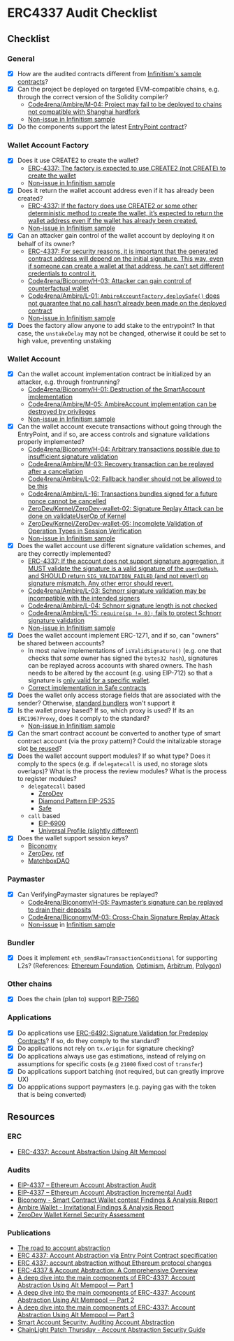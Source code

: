 # ERC4337 Audit Checklist

## Checklist

### General

- [x] How are the audited contracts different from [Infinitism's sample contracts](https://github.com/eth-infinitism/account-abstraction/tree/v0.6.0/contracts/samples)?
- [x] Can the project be deployed on targeted EVM-compatible chains, e.g. through the correct version of the Solidity compiler?
  - [Code4rena/Ambire/M-04: Project may fail to be deployed to chains not compatible with Shanghai hardfork](https://code4rena.com/reports/2023-05-ambire#m-04-project-may-fail-to-be-deployed-to-chains-not-compatible-with-shanghai-hardfork)
  - [Non-issue in Infinitism sample](https://github.com/eth-infinitism/account-abstraction/blob/v0.6.0/contracts/samples/SimpleAccount.sol#L2)
- [x] Do the components support the latest [EntryPoint contract](https://github.com/eth-infinitism/account-abstraction/releases)?

### Wallet Account Factory

- [x] Does it use CREATE2 to create the wallet?
  - [ERC-4337: The factory is expected to use CREATE2 (not CREATE) to create the wallet](https://eips.ethereum.org/EIPS/eip-4337#first-time-account-creation)
  - [Non-issue in Infinitism sample](https://github.com/eth-infinitism/account-abstraction/blob/v0.6.0/contracts/samples/SimpleAccountFactory.sol#L44)
- [x] Does it return the wallet account address even if it has already been created?
  - [ERC-4337: If the factory does use CREATE2 or some other deterministic method to create the wallet, it’s expected to return the wallet address even if the wallet has already been created.](https://eips.ethereum.org/EIPS/eip-4337#first-time-account-creation)
  - [Non-issue in Infinitism sample](https://github.com/eth-infinitism/account-abstraction/blob/v0.6.0/contracts/samples/SimpleAccountFactory.sol#L32)
- [x] Can an attacker gain control of the wallet account by deploying it on behalf of its owner?
  - [ERC-4337: For security reasons, it is important that the generated contract address will depend on the initial signature. This way, even if someone can create a wallet at that address, he can’t set different credentials to control it.](https://eips.ethereum.org/EIPS/eip-4337#first-time-account-creation)
  - [Code4rena/Biconomy/H-03: Attacker can gain control of counterfactual wallet](https://code4rena.com/reports/2023-01-biconomy#h-03-attacker-can-gain-control-of-counterfactual-wallet)
  - [Code4rena/Ambire/L-01: `AmbireAccountFactory.deploySafe()` does not guarantee that no call hasn’t already been made on the deployed contract](https://code4rena.com/reports/2023-05-ambire#l-01-ambireaccountfactorydeploysafe-does-not-guarantee-that-no-call-hasnt-already-been-made-on-the-deployed-contract)
  - [Non-issue in Infinitism sample](https://github.com/eth-infinitism/account-abstraction/blob/v0.6.0/contracts/samples/SimpleAccountFactory.sol#L29)
- [x] Does the factory allow anyone to add stake to the entrypoint? In that case, the `unstakeDelay` may not be changed, otherwise it could be set to high value, preventing unstaking

### Wallet Account

- [x] Can the wallet account implementation contract be initialized by an attacker, e.g. through frontrunning?
  - [Code4rena/Biconomy/H-01: Destruction of the SmartAccount implementation](https://code4rena.com/reports/2023-01-biconomy#h-01-destruction-of-the-smartaccount-implementation)
  - [Code4rena/Ambire/M-05: AmbireAccount implementation can be destroyed by privileges](https://code4rena.com/reports/2023-05-ambire#m-05-ambireaccount-implementation-can-be-destroyed-by-privileges)
  - [Non-issue in Infinitism sample](https://github.com/eth-infinitism/account-abstraction/blob/v0.6.0/contracts/samples/SimpleAccount.sol#L46)
- [x] Can the wallet account execute transactions without going through the EntryPoint, and if so, are access controls and signature validations properly implemented?
  - [Code4rena/Biconomy/H-04: Arbitrary transactions possible due to insufficient signature validation](https://code4rena.com/reports/2023-01-biconomy#h-04-arbitrary-transactions-possible-due-to-insufficient-signature-validation)
  - [Code4rena/Ambire/M-03: Recovery transaction can be replayed after a cancellation](https://code4rena.com/reports/2023-05-ambire#m-03-recovery-transaction-can-be-replayed-after-a-cancellation)
  - [Code4rena/Ambire/L-02: Fallback handler should not be allowed to be this](https://code4rena.com/reports/2023-05-ambire#l-02-fallback-handler-should-not-be-allowed-to-be-this)
  - [Code4rena/Ambire/L-16: Transactions bundles signed for a future nonce cannot be cancelled](https://code4rena.com/reports/2023-05-ambire#l-16-transactions-bundles-signed-for-a-future-nonce-cannot-be-cancelled)
  - [ZeroDev/Kernel/ZeroDev-wallet-02: Signature Replay Attack can be done on validateUserOp of Kernel](https://github.com/zerodevapp/kernel/blob/main/audits/kalos_v1.pdf)
  - [ZeroDev/Kernel/ZeroDev-wallet-05: Incomplete Validation of Operation Types in Session Verification](https://github.com/zerodevapp/kernel/blob/main/audits/kalos_v1.pdf)
  - [Non-issue in Infinitism sample](https://github.com/eth-infinitism/account-abstraction/blob/v0.6.0/contracts/samples/SimpleAccount.sol#L58)
- [x] Does the wallet account use different signature validation schemes, and are they correctly implemented?
  - [ERC-4337: If the account does not support signature aggregation, it MUST validate the signature is a valid signature of the `userOpHash`, and SHOULD return `SIG_VALIDATION_FAILED` (and not revert) on signature mismatch. Any other error should revert.](https://eips.ethereum.org/EIPS/eip-4337#definitions)
  - [Code4rena/Ambire/L-03: Schnorr signature validation may be incompatible with the intended signers](https://code4rena.com/reports/2023-05-ambire#l-03-schnorr-signature-validation-may-be-incompatible-with-the-intended-signers)
  - [Code4rena/Ambire/L-04: Schnorr signature length is not checked](https://code4rena.com/reports/2023-05-ambire#l-04-schnorr-signature-length-is-not-checked)
  - [Code4rena/Ambire/L-15: `require(sp != 0);` fails to protect Schnorr signature validation](https://code4rena.com/reports/2023-05-ambire#l-15-requiresp--0-fails-to-protect-schnorr-signature-validation)
  - [Non-issue in Infinitism sample](https://github.com/eth-infinitism/account-abstraction/blob/v0.6.0/contracts/samples/SimpleAccount.sol#L96)
- [x] Does the wallet account implement ERC-1271, and if so, can "owners" be shared between accounts?
  - In most naive implementations of `isValidSignature()` (e.g. one that checks that *some* owner has signed the `bytes32 hash`), signatures can be replayed across accounts with shared owners. The hash needs to be altered by the account (e.g. using EIP-712) so that a signature is [only valid for a specific wallet](https://github.com/SoulWallet/soul-wallet-contract/blob/d0895e0d0990dd25f39254fee707d7898a852652/contracts/helper/SignatureValidator.sol#L18-L24).
  - [Correct implementation in Safe contracts](https://github.com/safe-global/safe-contracts/blob/69caefcda788f2f6b0b154d50d010897560c8deb/contracts/handler/CompatibilityFallbackHandler.sol#L57-L68)
- [x] Does the wallet only access storage fields that are associated with the sender? Otherwise, [standard bundlers](https://eips.ethereum.org/EIPS/eip-4337#storage-associated-with-an-address) won't support it
- [x] Is the wallet proxy based? If so, which proxy is used? If its an `ERC1967Proxy`, does it comply to the standard?
  - [Non-issue in Infinitism sample](https://github.com/eth-infinitism/account-abstraction/blob/v0.6.0/contracts/samples/SimpleAccount.sol#L10)
- [x] Can the smart contract account be converted to another type of smart contract account (via the proxy pattern)? Could the initalizable storage slot [be reused](https://github.com/OpenZeppelin/openzeppelin-contracts/issues/4782)?
- [x] Does the wallet account support modules? If so what type? Does it comply to the specs (e.g. if `delegatecall` is used, no storage slots overlaps)? What is the process the review modules? What is the process to register modules?
  - `delegatecall` based
    - [ZeroDev](https://docs.zerodev.app/extend-wallets/overview)
    - [Diamond Pattern EIP-2535](https://eips.ethereum.org/EIPS/eip-2535)
    - [Safe](https://docs.safe.global/safe-smart-account/modules)
  - `call` based
    - [EIP-6900](https://eips.ethereum.org/EIPS/eip-6900)
    - [Universal Profile (slightly different)](https://github.com/lukso-network/LIPs/tree/main/LSPs)
- [x] Does the wallet support session keys?
  - [Biconomy](https://www.biconomy.io/post/modular-session-keys)
  - [ZeroDev](https://docs.zerodev.app/blog/session-keys-are-the-jwts-of-web3), [ref](https://docs.zerodev.app/use-wallets/use-session-keys)
  - [MatchboxDAO](https://mirror.xyz/matchboxdao.eth/VXOvLKIvfXHP-cusKHw55zqlHpvvWwzh_fqm6j48Yek)

### Paymaster

- [x] Can VerifyingPaymaster signatures be replayed?
  - [Code4rena/Biconomy/H-05: Paymaster’s signature can be replayed to drain their deposits](https://code4rena.com/reports/2023-01-biconomy#h-05-paymaster-eth-can-be-drained-with-malicious-sender)
  - [Code4rena/Biconomy/M-03: Cross-Chain Signature Replay Attack](https://code4rena.com/reports/2023-01-biconomy#m-03-cross-chain-signature-replay-attack)
  - [Non-issue](https://github.com/eth-infinitism/account-abstraction/blob/v0.6.0/contracts/samples/VerifyingPaymaster.sol#L64) in [Infinitism sample](https://github.com/eth-infinitism/account-abstraction/blob/v0.6.0/contracts/samples/VerifyingPaymaster.sol#L88)

### Bundler

- [x] Does it implement `eth_sendRawTransactionConditional` for supporting L2s? (References: [Ethereum Foundation](https://notes.ethereum.org/@yoav/SkaX2lS9j), [Optimism](https://blog.oplabs.co/erc-4337-and-account-abstraction/), [Arbitrum](https://forum.arbitrum.foundation/t/aip-2-activate-support-for-account-abstraction-endpoint-on-one-and-nova/14790), [Polygon](https://github.com/maticnetwork/bor/pull/700))

### Other chains

- [x] Does the chain (plan to) support [RIP-7560](https://github.com/eth-infinitism/RIPs/blob/native_account_abstraction/RIPS/rip-7560.md)

### Applications

- [x] Do applications use [ERC-6492: Signature Validation for Predeploy Contracts](https://eips.ethereum.org/EIPS/eip-6492)? If so, do they comply to the standard?
- [x] Do applications not rely on `tx.origin` for signature checking?
- [x] Do applications always use gas estimations, instead of relying on assumptions for specific costs (e.g `21000` fixed cost of `transfer`)
- [x] Do applications support batching (not required, but can greatly improve UX)
- [x] Do appplications support paymasters (e.g. paying gas with the token that is being converted)

## Resources

### ERC

- [ERC-4337: Account Abstraction Using Alt Mempool](https://eips.ethereum.org/EIPS/eip-4337#first-time-account-creation)

### Audits

- [EIP-4337 – Ethereum Account Abstraction Audit](https://blog.openzeppelin.com/eth-foundation-account-abstraction-audit)
- [EIP-4337 – Ethereum Account Abstraction Incremental Audit](https://blog.openzeppelin.com/eip-4337-ethereum-account-abstraction-incremental-audit)
- [Biconomy - Smart Contract Wallet contest Findings & Analysis Report](https://code4rena.com/reports/2023-01-biconomy)
- [Ambire Wallet - Invitational Findings & Analysis Report](https://code4rena.com/reports/2023-05-ambire)
- [ZeroDev Wallet Kernel Security Assessment](https://github.com/zerodevapp/kernel/blob/main/audits/kalos_v1.pdf)

### Publications

- [The road to account abstraction](https://notes.ethereum.org/@vbuterin/account_abstraction_roadmap)
- [ERC 4337: Account Abstraction via Entry Point Contract specification](https://ethereum-magicians.org/t/erc-4337-account-abstraction-via-entry-point-contract-specification/7160)
- [ERC 4337: account abstraction without Ethereum protocol changes](https://medium.com/infinitism/erc-4337-account-abstraction-without-ethereum-protocol-changes-d75c9d94dc4a)
- [ERC-4337 & Account Abstraction: A Comprehensive Overview](https://hacken.io/discover/erc-4337-account-abstraction/)
- [A deep dive into the main components of ERC-4337: Account Abstraction Using Alt Mempool — Part 1](https://medium.com/oak-security/a-deep-dive-into-the-main-components-of-erc-4337-account-abstraction-using-alt-mempool-part-1-3a1ed1bd3a9b)
- [A deep dive into the main components of ERC-4337: Account Abstraction Using Alt Mempool — Part 2](https://medium.com/oak-security/a-deep-dive-into-the-main-components-of-erc-4337-account-abstraction-using-alt-mempool-part-2-0c62617d9ebe)
- [A deep dive into the main components of ERC-4337: Account Abstraction Using Alt Mempool — Part 3](https://medium.com/oak-security/a-deep-dive-into-the-main-components-of-erc-4337-account-abstraction-using-alt-mempool-part-3-6d721ff45f5f)
- [Smart Account Security: Auditing Account Abstraction](https://medium.com/code4rena/smart-account-security-69b544c0da86)
- [ChainLight Patch Thursday - Account Abstraction Security Guide](https://defihacklabs.substack.com/p/chainlight-patch-thursday-account) 
